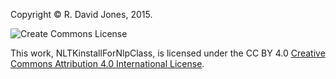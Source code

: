 Copyright &copy; R. David Jones, 2015.

![Create Commons License](https://i.creativecommons.org/l/by/4.0/88x31.png)

This work, NLTKinstallForNlpClass, is licensed under the CC BY 4.0 [Creative Commons Attribution 4.0 International License](http://creativecommons.org/licenses/by/4.0/).

